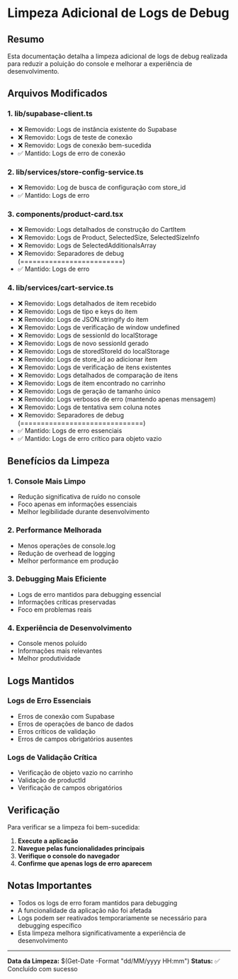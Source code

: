 # Limpeza Adicional de Logs de Debug

## Resumo
Esta documentação detalha a limpeza adicional de logs de debug realizada para reduzir a poluição do console e melhorar a experiência de desenvolvimento.

## Arquivos Modificados

### 1. lib/supabase-client.ts
- ❌ Removido: Logs de instância existente do Supabase
- ❌ Removido: Logs de teste de conexão
- ❌ Removido: Logs de conexão bem-sucedida
- ✅ Mantido: Logs de erro de conexão

### 2. lib/services/store-config-service.ts
- ❌ Removido: Log de busca de configuração com store_id
- ✅ Mantido: Logs de erro

### 3. components/product-card.tsx
- ❌ Removido: Logs detalhados de construção do CartItem
- ❌ Removido: Logs de Product, SelectedSize, SelectedSizeInfo
- ❌ Removido: Logs de SelectedAdditionalsArray
- ❌ Removido: Separadores de debug (=========================)
- ✅ Mantido: Logs de erro

### 4. lib/services/cart-service.ts
- ❌ Removido: Logs detalhados de item recebido
- ❌ Removido: Logs de tipo e keys do item
- ❌ Removido: Logs de JSON.stringify do item
- ❌ Removido: Logs de verificação de window undefined
- ❌ Removido: Logs de sessionId do localStorage
- ❌ Removido: Logs de novo sessionId gerado
- ❌ Removido: Logs de storedStoreId do localStorage
- ❌ Removido: Logs de store_id ao adicionar item
- ❌ Removido: Logs de verificação de itens existentes
- ❌ Removido: Logs detalhados de comparação de itens
- ❌ Removido: Logs de item encontrado no carrinho
- ❌ Removido: Logs de geração de tamanho único
- ❌ Removido: Logs verbosos de erro (mantendo apenas mensagem)
- ❌ Removido: Logs de tentativa sem coluna notes
- ❌ Removido: Separadores de debug (==============================)
- ✅ Mantido: Logs de erro essenciais
- ✅ Mantido: Logs de erro crítico para objeto vazio

## Benefícios da Limpeza

### 1. Console Mais Limpo
- Redução significativa de ruído no console
- Foco apenas em informações essenciais
- Melhor legibilidade durante desenvolvimento

### 2. Performance Melhorada
- Menos operações de console.log
- Redução de overhead de logging
- Melhor performance em produção

### 3. Debugging Mais Eficiente
- Logs de erro mantidos para debugging essencial
- Informações críticas preservadas
- Foco em problemas reais

### 4. Experiência de Desenvolvimento
- Console menos poluído
- Informações mais relevantes
- Melhor produtividade

## Logs Mantidos

### Logs de Erro Essenciais
- Erros de conexão com Supabase
- Erros de operações de banco de dados
- Erros críticos de validação
- Erros de campos obrigatórios ausentes

### Logs de Validação Crítica
- Verificação de objeto vazio no carrinho
- Validação de productId
- Verificação de campos obrigatórios

## Verificação

Para verificar se a limpeza foi bem-sucedida:

1. **Execute a aplicação**
2. **Navegue pelas funcionalidades principais**
3. **Verifique o console do navegador**
4. **Confirme que apenas logs de erro aparecem**

## Notas Importantes

- Todos os logs de erro foram mantidos para debugging
- A funcionalidade da aplicação não foi afetada
- Logs podem ser reativados temporariamente se necessário para debugging específico
- Esta limpeza melhora significativamente a experiência de desenvolvimento

---

**Data da Limpeza:** $(Get-Date -Format "dd/MM/yyyy HH:mm")
**Status:** ✅ Concluído com sucesso